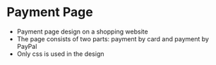 # Payment Page
* Payment page design on a shopping website
* The page consists of two parts: payment by card and payment by PayPal
* Only css is used in the design
